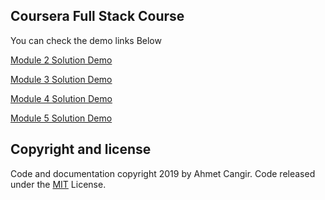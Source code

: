 ## Coursera Full Stack Course

You can check the demo links Below 

[Module 2 Solution Demo](https://statixdesign.github.io/coursera-full-stack-course/module2-solution/)

[Module 3 Solution Demo](https://statixdesign.github.io/coursera-full-stack-course/module3-solution/)

[Module 4 Solution Demo](https://statixdesign.github.io/coursera-full-stack-course/module4-solution/)

[Module 5 Solution Demo](https://statixdesign.github.io/coursera-full-stack-course/module5-solution/)

## Copyright and license
Code and documentation copyright 2019 by Ahmet Cangir. Code released under the [MIT](https://github.com/statixdesign/coursera-full-stack-course/blob/master/LICENSE.md) License.
